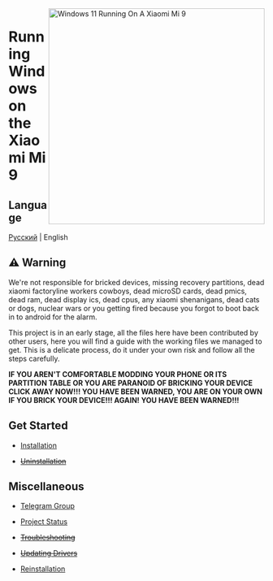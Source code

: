 <img align="right" src="https://raw.githubusercontent.com/woacepheus/Port-Windows-11-Xiaomi-Mi-9/main/cepheus.png" width="425" alt="Windows 11 Running On A Xiaomi Mi 9">

# Running Windows on the Xiaomi Mi 9

## Language 
[Русский](README-RU.md) | English
## ⚠️ Warning

We're not responsible for bricked devices, missing recovery partitions, dead xiaomi factoryline workers cowboys, dead microSD cards, dead pmics, dead ram, dead display ics, dead cpus, any xiaomi shenanigans, dead cats or dogs, nuclear wars or you getting fired because you forgot to boot back in to android for the alarm.

This project is in an early stage, all the files here have been contributed by other users, here you will find a guide with the working files we managed to get. This is a delicate process, do it under your own risk and follow all the steps carefully.

**IF YOU AREN'T COMFORTABLE MODDING YOUR PHONE OR ITS PARTITION TABLE OR YOU ARE PARANOID OF BRICKING YOUR DEVICE CLICK AWAY NOW!!! YOU HAVE BEEN WARNED, YOU ARE ON YOUR OWN IF YOU BRICK YOUR DEVICE!!! AGAIN! YOU HAVE BEEN WARNED!!!**


## Get Started

- [Installation](guide/install-selection.md)

- ~~[Uninstallation](guide/uninstall-selection.md)~~


## Miscellaneous

- [Telegram Group](https://t.me/WinOnMi9)

- [Project Status](https://github.com/qaz6750/XiaoMi9-Drivers/blob/main/Status.md)

- ~~[Troubleshooting](guide/troubleshooting-selection.md)~~

- ~~[Updating Drivers](guide/driver-updating-selection.md)~~

- [Reinstallation](guide/reinstalling-selection.md)

